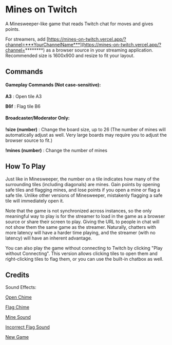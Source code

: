 # Mines on Twitch

A Minesweeper-like game that reads Twitch chat for moves and gives points.

For streamers, add [https://mines-on-twitch.vercel.app/?channel=***YourChannelName***](https://mines-on-twitch.vercel.app/?channel=********) as a browser source in your streaming application. Recommended size is 1600x900 and resize to fit your layout.

## Commands

#### Gameplay Commands (Not case-sensitive):

**A3** : Open tile A3

**B6f** : Flag tile B6

#### Broadcaster/Moderator Only:

**!size (number)** : Change the board size, up to 26 (The number of mines will automatically adjust as well. Very large boards may require you to adjust the browser source to fit.)

**!mines (number)** : Change the number of mines

## How To Play

Just like in Minesweeper, the number on a tile indicates how many of the surrounding tiles (including diagonals) are mines. Gain points by opening safe tiles and flagging mines, and lose points if you open a mine or flag a safe tile. Unlike other versions of Minesweeper, mistakenly flagging a safe tile will immediately open it.

Note that the game is not synchronized across instances, so the only meaningful way to play is for the streamer to load in the game as a browser source or share their screen to play. Giving the URL to people in chat will not show them the same game as the streamer. Naturally, chatters with more latency will have a harder time playing, and the streamer (with no latency) will have an inherent advantage.

You can also play the game without connecting to Twitch by clicking "Play without Connecting". This version allows clicking tiles to open them and right-clicking tiles to flag them, or you can use the built-in chatbox as well.

## Credits

Sound Effects:

[Open Chime](https://freesound.org/people/Eponn/sounds/619835/)

[Flag Chime](https://freesound.org/people/Eponn/sounds/636659/)

[Mine Sound](https://freesound.org/people/newagesoup/sounds/347311/)

[Incorrect Flag Sound](https://freesound.org/people/Eponn/sounds/636642/)

[New Game](https://freesound.org/people/Eponn/sounds/636628/)
